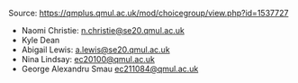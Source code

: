 Source: https://qmplus.qmul.ac.uk/mod/choicegroup/view.php?id=1537727

- Naomi Christie: n.christie@se20.qmul.ac.uk
- Kyle Dean
- Abigail Lewis: a.lewis@se20.qmul.ac.uk
- Nina Lindsay: ec20100@qmul.ac.uk
- George Alexandru Smau ec211084@qmul.ac.uk
